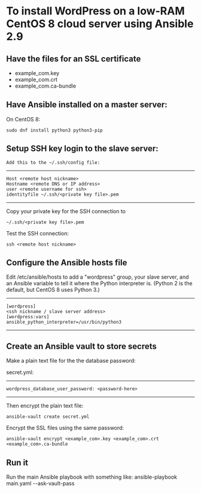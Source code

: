 # To install WordPress on a low-RAM CentOS 8 cloud server using Ansible 2.9

## Have the files for an SSL certificate

* example_com.key
* example_com.crt
* example_com.ca-bundle

## Have Ansible installed on a master server:
On CentOS 8:

	sudo dnf install python3 python3-pip

## Setup SSH key login to the slave server:
	Add this to the ~/.ssh/config file:
---
	Host <remote host nickname>
	Hostname <remote DNS or IP address>
	user <remote username for ssh>
	identityfile ~/.ssh/<private key file>.pem
---

Copy your private key for the SSH connection to

	~/.ssh/<private key file>.pem
	
Test the SSH connection:

	ssh <remote host nickname>

## Configure the Ansible hosts file

Edit /etc/ansible/hosts to add a "wordpress" group, your slave server, and an Ansible variable to tell it where the Python interpreter is. (Python 2 is the default, but CentOS 8 uses Python 3.)

---
	[wordpress]
	<ssh nickname / slave server address>
	[wordpress:vars]
	ansible_python_interpreter=/usr/bin/python3
---

## Create an Ansible vault to store secrets

Make a plain text file for the the database password:
	
secret.yml:

---
	wordpress_database_user_password: <password-here>
---

Then encrypt the plain text file:

	ansible-vault create secret.yml
		
Encrypt the SSL files using the same password:

	ansible-vault encrypt <example_com>.key <example_com>.crt <example_com>.ca-bundle

## Run it

Run the main Ansible playbook with something like:
	ansible-playbook main.yaml --ask-vault-pass

